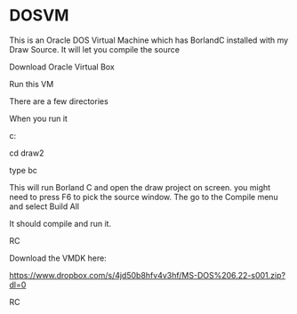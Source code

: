 # DOSVM
This is an Oracle DOS Virtual Machine which has BorlandC installed with my Draw Source. It will let you compile the source


Download Oracle Virtual Box

Run this VM

There are a few directories

When you run it

c:

cd draw2

type bc

This will run Borland C and open the draw project on screen. you might need to press F6 to pick the source window. The go to
the Compile menu and select Build All

It should compile and run it.

RC


Download the VMDK here:

https://www.dropbox.com/s/4jd50b8hfv4v3hf/MS-DOS%206.22-s001.zip?dl=0


RC
